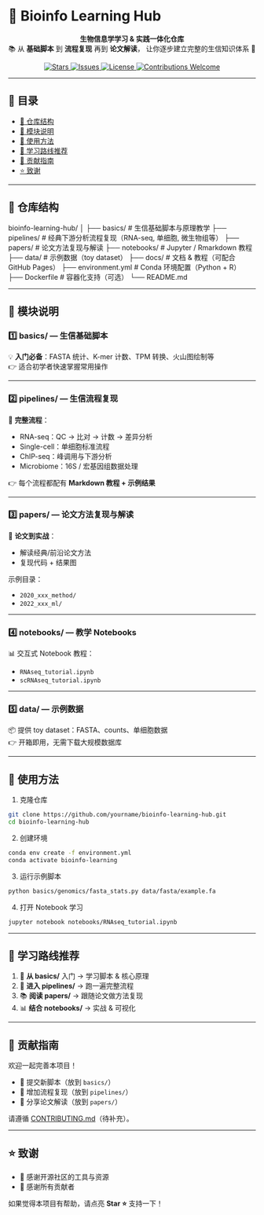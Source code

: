 # 🧬 Bioinfo Learning Hub

<p align="center">
  <b>生物信息学学习 & 实践一体化仓库</b>  
  <br>📚 从 <b>基础脚本</b> 到 <b>流程复现</b> 再到 <b>论文解读</b>，  
  让你逐步建立完整的生信知识体系 🚀
</p>

<p align="center">
  <a href="https://github.com/yourname/bioinfo-learning-hub/stargazers">
    <img src="https://img.shields.io/github/stars/yourname/bioinfo-learning-hub?style=social" alt="Stars">
  </a>
  <a href="https://github.com/yourname/bioinfo-learning-hub/issues">
    <img src="https://img.shields.io/github/issues/yourname/bioinfo-learning-hub" alt="Issues">
  </a>
  <a href="https://github.com/yourname/bioinfo-learning-hub/blob/main/LICENSE">
    <img src="https://img.shields.io/github/license/yourname/bioinfo-learning-hub" alt="License">
  </a>
  <a href="https://github.com/yourname/bioinfo-learning-hub">
    <img src="https://img.shields.io/badge/contributions-welcome-brightgreen" alt="Contributions Welcome">
  </a>
</p>

---

## 📑 目录

- [📂 仓库结构](#-仓库结构)
- [🔑 模块说明](#-模块说明)
- [🚀 使用方法](#-使用方法)
- [📖 学习路线推荐](#-学习路线推荐)
- [🤝 贡献指南](#-贡献指南)
- [⭐ 致谢](#-致谢)

---

## 📂 仓库结构


bioinfo-learning-hub/
│
├── basics/         # 生信基础脚本与原理教学
├── pipelines/      # 经典下游分析流程复现（RNA-seq, 单细胞, 微生物组等）
├── papers/         # 论文方法复现与解读
├── notebooks/      # Jupyter / Rmarkdown 教程
├── data/           # 示例数据（toy dataset）
├── docs/           # 文档 & 教程（可配合 GitHub Pages）
├── environment.yml # Conda 环境配置（Python + R）
├── Dockerfile      # 容器化支持（可选）
└── README.md


---

## 🔑 模块说明

### 1️⃣ basics/ — 生信基础脚本
💡 **入门必备**：FASTA 统计、K-mer 计数、TPM 转换、火山图绘制等  
👉 适合初学者快速掌握常用操作

---

### 2️⃣ pipelines/ — 生信流程复现
🔬 **完整流程**：  
- RNA-seq：QC → 比对 → 计数 → 差异分析  
- Single-cell：单细胞标准流程  
- ChIP-seq：峰调用与下游分析  
- Microbiome：16S / 宏基因组数据处理  

👉 每个流程都配有 **Markdown 教程 + 示例结果**

---

### 3️⃣ papers/ — 论文方法复现与解读
📖 **论文到实战**：  
- 解读经典/前沿论文方法  
- 复现代码 + 结果图  

示例目录：
- `2020_xxx_method/`
- `2022_xxx_ml/`

---

### 4️⃣ notebooks/ — 教学 Notebooks
📊 交互式 Notebook 教程：  
- `RNAseq_tutorial.ipynb`  
- `scRNAseq_tutorial.ipynb`

---

### 5️⃣ data/ — 示例数据
📦 提供 toy dataset：FASTA、counts、单细胞数据  
👉 开箱即用，无需下载大规模数据库

---

## 🚀 使用方法

1. 克隆仓库  
```bash
git clone https://github.com/yourname/bioinfo-learning-hub.git
cd bioinfo-learning-hub
```

2. 创建环境
```bash
conda env create -f environment.yml
conda activate bioinfo-learning
```

3. 运行示例脚本
```bash
python basics/genomics/fasta_stats.py data/fasta/example.fa
```

4. 打开 Notebook 学习
```bash
jupyter notebook notebooks/RNAseq_tutorial.ipynb
```

---

## 📖 学习路线推荐

1. 🎯 **从 basics/** 入门 → 学习脚本 & 核心原理
2. 🧪 **进入 pipelines/** → 跑一遍完整流程
3. 📚 **阅读 papers/** → 跟随论文做方法复现
4. 📊 **结合 notebooks/** → 实战 & 可视化

---

## 🤝 贡献指南

欢迎一起完善本项目！

* 📝 提交新脚本（放到 `basics/`）
* 🔬 增加流程复现（放到 `pipelines/`）
* 📖 分享论文解读（放到 `papers/`）

请遵循 [CONTRIBUTING.md](CONTRIBUTING.md)（待补充）。

---

## ⭐ 致谢

* 🙏 感谢开源社区的工具与资源
* 🙌 感谢所有贡献者

如果觉得本项目有帮助，请点亮 **Star ⭐** 支持一下！

